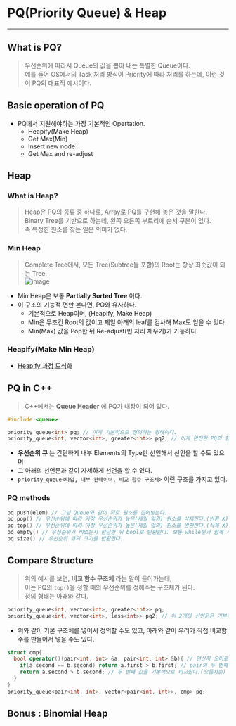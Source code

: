 # PQ(Priority Queue) & Heap
---
## What is PQ?
> 우선순위에 따라서 Queue의 값을 뽑아 내는 특별한 Queue이다.  
> 예를 들어 OS에서의 Task 처리 방식이 Priority에 따라 처리를 하는데, 이런 것이 PQ의 대표적 예시이다.  

## Basic operation of PQ
- PQ에서 지원해야하는 가장 기본적인 Opertation.
  - Heapify(Make Heap)
  - Get Max(Min)
  - Insert new node
  - Get Max and re-adjust

## Heap
### What is Heap?
> Heap은 PQ의 종류 중 하나로, Array로 PQ를 구현해 놓은 것을 말한다.  
> Binary Tree를 기반으로 하는데, 왼쪽 오른쪽 부트리에 순서 구분이 없다.  
> 즉 특정한 원소를 찾는 일은 의미가 없다.     

### Min Heap
> Complete Tree에서, 모든 Tree(Subtree들 포함)의 Root는 항상 최솟값이 되는 Tree.  
![image](https://user-images.githubusercontent.com/71700079/144560225-4da4478e-bd11-4359-8cc4-bca551946ef8.png)  

- Min Heap은 보통 __Partially Sorted Tree__ 이다.
- 이 구조의 기능적 면만 본다면, PQ와 유사하다.
  - 기본적으로 Heap이며, (Heapify, Make Heap)
  - Min은 무조건 Root의 값이고 제일 아래의 leaf를 검사해 Max도 얻을 수 있다.
  - Min(Max) 값을 Pop한 뒤 Re-adjust(빈 자리 채우기)가 가능하다.

### Heapify(Make Min Heap)
- [Heapify 과정 도식화](https://github.com/Jinseop-Sim/PNU-Algorithm-Study/blob/main/TIP/Heapify%20%EA%B3%BC%EC%A0%95.md)

## PQ in C++
> C++에서는 __Queue Header__ 에 PQ가 내장이 되어 있다.  
```C++
#include <queue>

priority_queue<int> pq; // 이게 기본적으로 정의하는 형태이다.
priority_queue<int, vector<int>, greater<int>> pq2; // 이게 완전한 PQ의 형태이다.
```
- __우선순위 큐__ 는 간단하게 내부 Elements의 Type만 선언해서 선언을 할 수도 있으며
- 그 아래의 선언문과 같이 자세하게 선언을 할 수 있다.
- ```priority_queue<타입, 내부 컨테이너, 비교 함수 구조체>``` 이런 구조를 가지고 있다.

### PQ methods
```C++
pq.push(elem) // 그냥 Queue와 같이 뒤로 원소를 집어넣는다.
pq.pop() // 우선순위에 따라 가장 우선순위가 높은(제일 앞의) 원소를 삭제한다.(반환 X)
pq.top() // 우선순위에 따라 가장 우선순위가 높은(제일 앞의) 원소를 반환한다.(삭제 X)
pq.empty() // 우선순위가 비었는지 판단한 뒤 bool로 반환한다. 보통 while문과 함께 사용된다.
pq.size() // 우선순위 큐의 크기를 반환한다.
```
## Compare Structure
> 위의 예시를 보면, __비교 함수 구조체__ 라는 말이 들어가는데,  
> 이는 PQ의 ```top()```을 정할 때의 우선순위를 정해주는 구조체가 된다.  
> 정의 형태는 아래와 같다.  

```C++
priority_queue<int, vector<int>, greater<int>> pq;
priority_queue<int, vector<int>, less<int>> pq2; // 이 2개의 선언문은 기본적인 내림차순, 오름차순의 우선순위를 결정하는 비교 구조체로 선언한 것이다.
```
- 위와 같이 기본 구조체를 넣어서 정의할 수도 있고, 아래와 같이 우리가 직접 비교함수를 만들어서 넣을 수도 있다.
```C++
struct cmp{
  bool operator()(pair<int, int> &a, pair<int, int> &b){ // 연산자 오버로딩
    if(a.second == b.second) return a.first > b.first; // pair의 두 번째 값이 같으면 첫번째 값 비교
    return a.second > b.second; // 두 번째 값을 기본적으로 비교한다.(오름차순)
  }
}
priority_queue<pair<int, int>, vector<pair<int, int>>, cmp> pq; 
```

## Bonus : Binomial Heap
